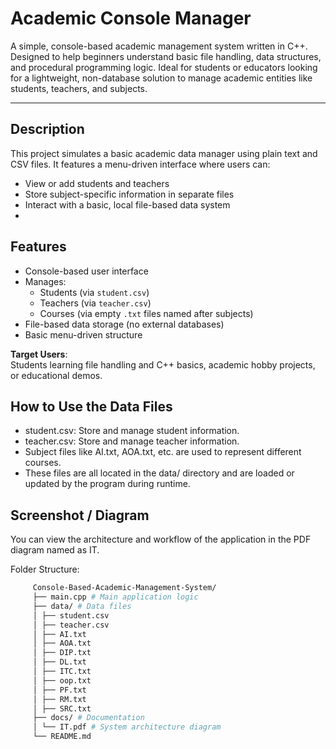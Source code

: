 #  Academic Console Manager

A simple, console-based academic management system written in C++. Designed to help beginners understand basic file handling, data structures, and procedural programming logic. Ideal for students or educators looking for a lightweight, non-database solution to manage academic entities like students, teachers, and subjects.

---

##  Description

This project simulates a basic academic data manager using plain text and CSV files. It features a menu-driven interface where users can:
- View or add students and teachers
- Store subject-specific information in separate files
- Interact with a basic, local file-based data system
- 
##  Features

- Console-based user interface
- Manages:
  - Students (via `student.csv`)
  - Teachers (via `teacher.csv`)
  - Courses (via empty `.txt` files named after subjects)
- File-based data storage (no external databases)
- Basic menu-driven structure
  
 **Target Users**:  
Students learning file handling and C++ basics, academic hobby projects, or educational demos.

## How to Use the Data Files
- student.csv: Store and manage student information.
- teacher.csv: Store and manage teacher information.
- Subject files like AI.txt, AOA.txt, etc. are used to represent different courses.
- These files are all located in the data/ directory and are loaded or updated by the program during runtime.
  
## Screenshot / Diagram
You can view the architecture and workflow of the application in the PDF diagram named as IT.

Folder Structure:
   ```bash
        Console-Based-Academic-Management-System/
        ├── main.cpp # Main application logic
        ├── data/ # Data files
        │ ├── student.csv
        │ ├── teacher.csv
        │ ├── AI.txt
        │ ├── AOA.txt
        │ ├── DIP.txt
        │ ├── DL.txt
        │ ├── ITC.txt
        │ ├── oop.txt
        │ ├── PF.txt
        │ ├── RM.txt
        │ ├── SRC.txt
        ├── docs/ # Documentation
        │ └── IT.pdf # System architecture diagram
        └── README.md
